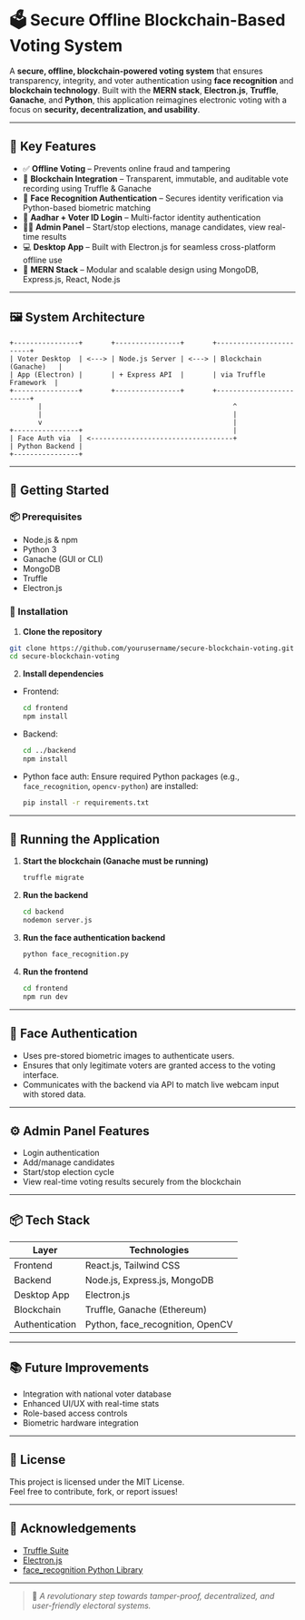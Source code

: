 # 🗳️ Secure Offline Blockchain-Based Voting System

A **secure, offline, blockchain-powered voting system** that ensures transparency, integrity, and voter authentication using **face recognition** and **blockchain technology**. Built with the **MERN stack**, **Electron.js**, **Truffle**, **Ganache**, and **Python**, this application reimagines electronic voting with a focus on **security, decentralization, and usability**.

---

## 🔐 Key Features

- ✅ **Offline Voting** – Prevents online fraud and tampering  
- 🔗 **Blockchain Integration** – Transparent, immutable, and auditable vote recording using Truffle & Ganache  
- 🧠 **Face Recognition Authentication** – Secures identity verification via Python-based biometric matching  
- 🪪 **Aadhar + Voter ID Login** – Multi-factor identity authentication  
- 🧑‍💼 **Admin Panel** – Start/stop elections, manage candidates, view real-time results  
- 💻 **Desktop App** – Built with Electron.js for seamless cross-platform offline use  
- 🧩 **MERN Stack** – Modular and scalable design using MongoDB, Express.js, React, Node.js  

---

## 🖼️ System Architecture

```
+----------------+       +----------------+       +------------------------+
| Voter Desktop  | <---> | Node.js Server | <---> | Blockchain (Ganache)   |
| App (Electron) |       | + Express API  |       | via Truffle Framework  |
+----------------+       +----------------+       +------------------------+
       |                                               ^
       |                                               |
       v                                               |
+----------------+                                     |
| Face Auth via  | <-----------------------------------+
| Python Backend |
+----------------+
```

---

## 🚀 Getting Started

### 📦 Prerequisites

- Node.js & npm
- Python 3
- Ganache (GUI or CLI)
- MongoDB
- Truffle
- Electron.js

### 🔧 Installation

1. **Clone the repository**  
```bash
git clone https://github.com/yourusername/secure-blockchain-voting.git
cd secure-blockchain-voting
```

2. **Install dependencies**

- Frontend:
  ```bash
  cd frontend
  npm install
  ```

- Backend:
  ```bash
  cd ../backend
  npm install
  ```

- Python face auth:
  Ensure required Python packages (e.g., `face_recognition`, `opencv-python`) are installed:
  ```bash
  pip install -r requirements.txt
  ```

---

## 🧪 Running the Application

1. **Start the blockchain (Ganache must be running)**
   ```bash
   truffle migrate
   ```

2. **Run the backend**
   ```bash
   cd backend
   nodemon server.js
   ```

3. **Run the face authentication backend**
   ```bash
   python face_recognition.py
   ```

4. **Run the frontend**
   ```bash
   cd frontend
   npm run dev
   ```

---

## 📸 Face Authentication

- Uses pre-stored biometric images to authenticate users.
- Ensures that only legitimate voters are granted access to the voting interface.
- Communicates with the backend via API to match live webcam input with stored data.

---

## ⚙️ Admin Panel Features

- Login authentication
- Add/manage candidates
- Start/stop election cycle
- View real-time voting results securely from the blockchain

---

## 📦 Tech Stack

| Layer             | Technologies                               |
|------------------|--------------------------------------------|
| Frontend         | React.js, Tailwind CSS                     |
| Backend          | Node.js, Express.js, MongoDB               |
| Desktop App      | Electron.js                                |
| Blockchain       | Truffle, Ganache (Ethereum)                |
| Authentication   | Python, face_recognition, OpenCV           |

---

## 📚 Future Improvements

- Integration with national voter database
- Enhanced UI/UX with real-time stats
- Role-based access controls
- Biometric hardware integration

---

## 📄 License

This project is licensed under the MIT License.  
Feel free to contribute, fork, or report issues!

---

## 🙌 Acknowledgements

- [Truffle Suite](https://trufflesuite.com/)
- [Electron.js](https://www.electronjs.org/)
- [face_recognition Python Library](https://github.com/ageitgey/face_recognition)

---

> 🎯 *A revolutionary step towards tamper-proof, decentralized, and user-friendly electoral systems.*
